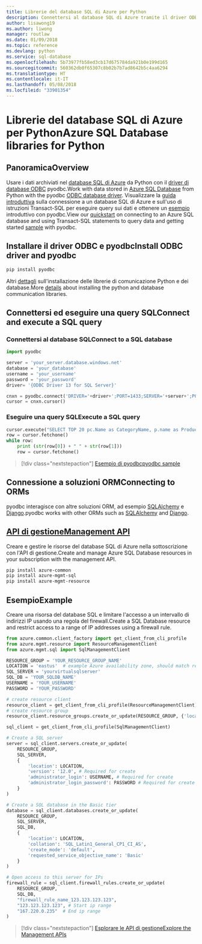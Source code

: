 ```yaml
---
title: Librerie del database SQL di Azure per Python
description: Connettersi al database SQL di Azure tramite il driver ODBC e pyodbc oppure gestire le istanze di SQL di Azure con l'API di gestione.
author: lisawong19
ms.author: liwong
manager: routlaw
ms.date: 01/09/2018
ms.topic: reference
ms.devlang: python
ms.service: sql-database
ms.openlocfilehash: 5b73977fb58ed3cb17d675784da921b0e199d165
ms.sourcegitcommit: 560362db0f65307c8b02b7b7ad8642b5c4aa6294
ms.translationtype: HT
ms.contentlocale: it-IT
ms.lasthandoff: 05/08/2018
ms.locfileid: "33901354"
---
```

# <a name="azure-sql-database-libraries-for-python"></a><span data-ttu-id="acc86-103">Librerie del database SQL di Azure per Python</span><span class="sxs-lookup"><span data-stu-id="acc86-103">Azure SQL Database libraries for Python</span></span>

## <a name="overview"></a><span data-ttu-id="acc86-104">Panoramica</span><span class="sxs-lookup"><span data-stu-id="acc86-104">Overview</span></span>

<span data-ttu-id="acc86-105">Usare i dati archiviati nel [database SQL di Azure](/azure/sql-database/sql-database-technical-overview) da Python con il [driver di database ODBC](https://github.com/mkleehammer/pyodbc/wiki/Drivers-and-Driver-Managers) pyodbc.</span><span class="sxs-lookup"><span data-stu-id="acc86-105">Work with data stored in [Azure SQL Database](/azure/sql-database/sql-database-technical-overview) from Python with the pyodbc [ODBC database driver](https://github.com/mkleehammer/pyodbc/wiki/Drivers-and-Driver-Managers).</span></span> <span data-ttu-id="acc86-106">Visualizzare la [guida introduttiva](https://docs.microsoft.com/azure/sql-database/sql-database-connect-query-python) sulla connessione a un database SQL di Azure e sull'uso di istruzioni Transact-SQL per eseguire query sui dati e ottenere un [esempio](https://github.com/mkleehammer/pyodbc/wiki/Getting-started) introduttivo con pyodbc.</span><span class="sxs-lookup"><span data-stu-id="acc86-106">View our [quickstart](https://docs.microsoft.com/azure/sql-database/sql-database-connect-query-python) on connecting to an Azure SQL database and using Transact-SQL statements to query data and getting started [sample](https://github.com/mkleehammer/pyodbc/wiki/Getting-started) with pyodbc.</span></span>

## <a name="install-odbc-driver-and-pyodbc"></a><span data-ttu-id="acc86-107">Installare il driver ODBC e pyodbc</span><span class="sxs-lookup"><span data-stu-id="acc86-107">Install ODBC driver and pyodbc</span></span>

```bash
pip install pyodbc
```
<span data-ttu-id="acc86-108">Altri [dettagli](https://docs.microsoft.com/azure/sql-database/sql-database-connect-query-python#install-the-python-and-database-communication-libraries) sull'installazione delle librerie di comunicazione Python e dei database.</span><span class="sxs-lookup"><span data-stu-id="acc86-108">More [details](https://docs.microsoft.com/azure/sql-database/sql-database-connect-query-python#install-the-python-and-database-communication-libraries) about installing the python and database communication libraries.</span></span>

## <a name="connect-and-execute-a-sql-query"></a><span data-ttu-id="acc86-109">Connettersi ed eseguire una query SQL</span><span class="sxs-lookup"><span data-stu-id="acc86-109">Connect and execute a SQL query</span></span>

### <a name="connect-to-a-sql-database"></a><span data-ttu-id="acc86-110">Connettersi al database SQL</span><span class="sxs-lookup"><span data-stu-id="acc86-110">Connect to a SQL database</span></span>

```python
import pyodbc

server = 'your_server.database.windows.net'
database = 'your_database'
username = 'your_username'
password = 'your_password'
driver= '{ODBC Driver 13 for SQL Server}'

cnxn = pyodbc.connect('DRIVER='+driver+';PORT=1433;SERVER='+server+';PORT=1443;DATABASE='+database+';UID='+username+';PWD='+ password)
cursor = cnxn.cursor()
```

### <a name="execute-a-sql-query"></a><span data-ttu-id="acc86-111">Eseguire una query SQL</span><span class="sxs-lookup"><span data-stu-id="acc86-111">Execute a SQL query</span></span>

```python
cursor.execute("SELECT TOP 20 pc.Name as CategoryName, p.name as ProductName FROM [SalesLT].[ProductCategory] pc JOIN [SalesLT].[Product] p ON pc.productcategoryid = p.productcategoryid")
row = cursor.fetchone()
while row:
    print (str(row[0]) + " " + str(row[1]))
    row = cursor.fetchone()
```

> [!div class="nextstepaction"]
> [<span data-ttu-id="acc86-112">Esempio di pyodbc</span><span class="sxs-lookup"><span data-stu-id="acc86-112">pyodbc sample</span></span>](https://github.com/mkleehammer/pyodbc/wiki/Getting-started)

## <a name="connecting-to-orms"></a><span data-ttu-id="acc86-113">Connessione a soluzioni ORM</span><span class="sxs-lookup"><span data-stu-id="acc86-113">Connecting to ORMs</span></span>

<span data-ttu-id="acc86-114">pyodbc interagisce con altre soluzioni ORM, ad esempio [SQLAlchemy](http://docs.sqlalchemy.org/en/latest/dialects/mssql.html?highlight=pyodbc#module-sqlalchemy.dialects.mssql.pyodbc) e [Django](https://github.com/lionheart/django-pyodbc/).</span><span class="sxs-lookup"><span data-stu-id="acc86-114">pyodbc works with other ORMs such as [SQLAlchemy](http://docs.sqlalchemy.org/en/latest/dialects/mssql.html?highlight=pyodbc#module-sqlalchemy.dialects.mssql.pyodbc) and [Django](https://github.com/lionheart/django-pyodbc/).</span></span> 

## <a name="management-apipythonapioverviewazuresqlmanagement"></a>[<span data-ttu-id="acc86-115">API di gestione</span><span class="sxs-lookup"><span data-stu-id="acc86-115">Management API</span></span>](/python/api/overview/azure/sql/management)

<span data-ttu-id="acc86-116">Creare e gestire le risorse del database SQL di Azure nella sottoscrizione con l'API di gestione.</span><span class="sxs-lookup"><span data-stu-id="acc86-116">Create and manage Azure SQL Database resources in your subscription with the management API.</span></span> 

```bash
pip install azure-common
pip install azure-mgmt-sql
pip install azure-mgmt-resource
```

## <a name="example"></a><span data-ttu-id="acc86-117">Esempio</span><span class="sxs-lookup"><span data-stu-id="acc86-117">Example</span></span>

<span data-ttu-id="acc86-118">Creare una risorsa del database SQL e limitare l'accesso a un intervallo di indirizzi IP usando una regola del firewall.</span><span class="sxs-lookup"><span data-stu-id="acc86-118">Create a SQL Database resource and restrict access to a range of IP addresses using a firewall rule.</span></span>

```python
from azure.common.client_factory import get_client_from_cli_profile
from azure.mgmt.resource import ResourceManagementClient
from azure.mgmt.sql import SqlManagementClient

RESOURCE_GROUP = 'YOUR_RESOURCE_GROUP_NAME'
LOCATION = 'eastus'  # example Azure availability zone, should match resource group
SQL_SERVER = 'yourvirtualsqlserver'
SQL_DB = 'YOUR_SQLDB_NAME'
USERNAME = 'YOUR_USERNAME'
PASSWORD = 'YOUR_PASSWORD'

# create resource client
resource_client = get_client_from_cli_profile(ResourceManagementClient)
# create resource group
resource_client.resource_groups.create_or_update(RESOURCE_GROUP, {'location': LOCATION})

sql_client = get_client_from_cli_profile(SqlManagementClient)

# Create a SQL server
server = sql_client.servers.create_or_update(
    RESOURCE_GROUP,
    SQL_SERVER,
    {
        'location': LOCATION,
        'version': '12.0', # Required for create
        'administrator_login': USERNAME, # Required for create
        'administrator_login_password': PASSWORD # Required for create
    }
)

# Create a SQL database in the Basic tier
database = sql_client.databases.create_or_update(
    RESOURCE_GROUP,
    SQL_SERVER,
    SQL_DB,
    {
        'location': LOCATION,
        'collation': 'SQL_Latin1_General_CP1_CI_AS',
        'create_mode': 'default',
        'requested_service_objective_name': 'Basic'
    }
)

# Open access to this server for IPs
firewall_rule = sql_client.firewall_rules.create_or_update(
    RESOURCE_GROUP,
    SQL_DB,
    "firewall_rule_name_123.123.123.123",
    "123.123.123.123", # Start ip range
    "167.220.0.235"  # End ip range
)
```
> [!div class="nextstepaction"]
> [<span data-ttu-id="acc86-119">Esplorare le API di gestione</span><span class="sxs-lookup"><span data-stu-id="acc86-119">Explore the Management APIs</span></span>](/python/api/overview/azure/sql/management)

